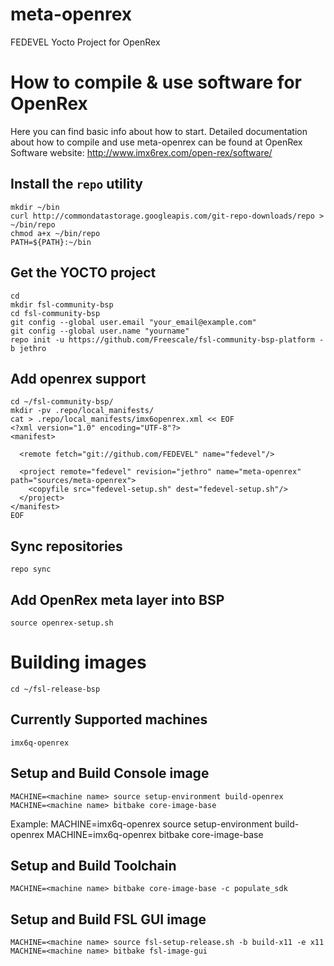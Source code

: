 # meta-openrex
FEDEVEL Yocto Project for OpenRex

# How to compile & use software for OpenRex 

Here you can find basic info about how to start. Detailed documentation about how to compile and use meta-openrex can be found at OpenRex Software website: http://www.imx6rex.com/open-rex/software/

## Install the `repo` utility
    mkdir ~/bin
    curl http://commondatastorage.googleapis.com/git-repo-downloads/repo > ~/bin/repo
    chmod a+x ~/bin/repo
    PATH=${PATH}:~/bin

## Get the YOCTO project
    cd
    mkdir fsl-community-bsp
    cd fsl-community-bsp
    git config --global user.email "your_email@example.com"
    git config --global user.name "yourname"
    repo init -u https://github.com/Freescale/fsl-community-bsp-platform -b jethro

## Add openrex support  
    cd ~/fsl-community-bsp/
    mkdir -pv .repo/local_manifests/
    cat > .repo/local_manifests/imx6openrex.xml << EOF
    <?xml version="1.0" encoding="UTF-8"?>
    <manifest>
    
      <remote fetch="git://github.com/FEDEVEL" name="fedevel"/>
    
      <project remote="fedevel" revision="jethro" name="meta-openrex" path="sources/meta-openrex">
        <copyfile src="fedevel-setup.sh" dest="fedevel-setup.sh"/>
      </project>
    </manifest>
    EOF

## Sync repositories
    repo sync

## Add OpenRex meta layer into BSP
    source openrex-setup.sh

# Building images
    cd ~/fsl-release-bsp

## Currently Supported machines <machine name>
    imx6q-openrex
    
## Setup and Build Console image
    MACHINE=<machine name> source setup-environment build-openrex
    MACHINE=<machine name> bitbake core-image-base

Example:
    MACHINE=imx6q-openrex source setup-environment build-openrex
    MACHINE=imx6q-openrex bitbake core-image-base

## Setup and Build Toolchain    
    MACHINE=<machine name> bitbake core-image-base -c populate_sdk
    
## Setup and Build FSL GUI image
    MACHINE=<machine name> source fsl-setup-release.sh -b build-x11 -e x11
    MACHINE=<machine name> bitbake fsl-image-gui
    
        
    

